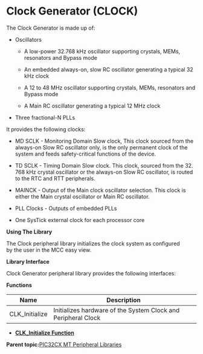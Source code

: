 # Clock Generator \(CLOCK\)

The Clock Generator is made up of:

-   Oscillators

    -   A low-power 32.768 kHz oscillator supporting crystals, MEMs, resonators and Bypass mode

    -   An embedded always-on, slow RC oscillator generating a typical 32 kHz clock

    -   A 12 to 48 MHz oscillator supporting crystals, MEMs, resonators and Bypass mode

    -   A Main RC oscillator generating a typical 12 MHz clock

-   Three fractional-N PLLs


It provides the following clocks:

-   MD SCLK - Monitoring Domain Slow clock, This clock sourced from the always-on Slow RC oscillator only, is the only permanent clock of the system and feeds safety-critical functions of the device.

-   TD SCLK - Timing Domain Slow clock. This clock, sourced from the 32. 768 kHz crystal oscillator or the always-on Slow RC oscillator, is routed to the RTC and RTT peripherals.

-   MAINCK - Output of the Main clock oscillator selection. This clock is either the Main crystal oscillator or Main RC oscillator.

-   PLL Clocks - Outputs of embedded PLLs

-   One SysTick external clock for each processor core


**Using The Library**

The Clock peripheral library initializes the clock system as configured<br />by the user in the MCC easy view.

**Library Interface**

Clock Generator peripheral library provides the following interfaces:

**Functions**

|Name|Description|
|----|-----------|
|CLK\_Initialize|Initializes hardware of the System Clock and Peripheral Clock|

-   **[CLK\_Initialize Function](GUID-7FCC76BB-89CC-4012-9B76-EE5B36D8B26C.md)**  


**Parent topic:**[PIC32CX MT Peripheral Libraries](GUID-EEA7836F-956F-4526-BF85-CD488C4CE708.md)

